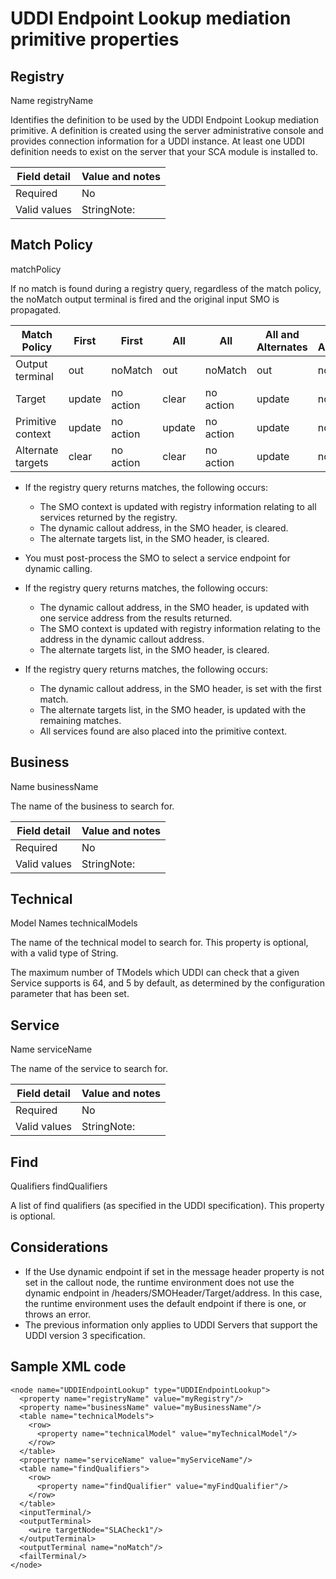 # UDDI Endpoint Lookup mediation primitive properties

## Registry
Name registryName

Identifies the definition to be used by
the UDDI Endpoint Lookup mediation primitive. A definition is created using the server
administrative console and provides connection information for a UDDI instance. At least one UDDI
definition needs to exist on the server that your SCA module is installed to.

| Field detail   | Value and notes   |
|----------------|-------------------|
| Required       | No                |
| Valid values   | StringNote:       |

## Match Policy
matchPolicy

If no match is found during a registry query, regardless of the match policy, the
noMatch output terminal is fired and the original input SMO is propagated.

| Match Policy      | First   | First     | All    | All       | All and Alternates   | All and Alternates   |
|-------------------|---------|-----------|--------|-----------|----------------------|----------------------|
| Output terminal   | out     | noMatch   | out    | noMatch   | out                  | noMatch              |
| Target            | update  | no action | clear  | no action | update               | no action            |
| Primitive context | update  | no action | update | no action | update               | no action            |
| Alternate targets | clear   | no action | clear  | no action | update               | no action            |

- If the registry query returns matches, the following occurs:
    - The SMO context is updated with registry information relating to all services returned by the
registry.
    - The dynamic callout address, in the SMO header, is cleared.
    - The alternate targets list, in the SMO header, is cleared.
- You must post-process the SMO to select a service endpoint for dynamic calling.

- If the registry query returns matches, the following occurs:
    - The dynamic callout address, in the SMO header, is updated with one service address from the
results returned.
    - The SMO context is updated with registry information relating to the address in the dynamic
callout address.
    - The alternate targets list, in the SMO header, is cleared.

- If the registry query returns matches, the following occurs:
    - The dynamic callout address, in the SMO header, is set with the first match.
    - The alternate targets list, in the SMO header, is updated with the remaining matches.
    - All services found are also placed into the primitive context.

## Business
Name businessName

The name of the business to search
for.

| Field detail   | Value and notes   |
|----------------|-------------------|
| Required       | No                |
| Valid values   | StringNote:       |

## Technical
Model Names technicalModels

The name of the technical model to
search for. This property is optional, with a valid type of String.

The
maximum number of TModels which UDDI can check that a given Service
supports is 64, and 5 by default, as determined by the configuration
parameter that has been set.

## Service
Name serviceName

The name of the service to search
for.

| Field detail   | Value and notes   |
|----------------|-------------------|
| Required       | No                |
| Valid values   | StringNote:       |

## Find
Qualifiers findQualifiers

A
list of find qualifiers (as specified in the UDDI specification).
This property is optional.

## Considerations

- If the Use dynamic endpoint if set in the message header property
is not set in the callout node, the runtime environment does not use
the dynamic endpoint in /headers/SMOHeader/Target/address.
In this case, the runtime environment uses the default endpoint if
there is one, or throws an error.
- The previous information only applies to UDDI Servers that support the UDDI version 3
specification.

## Sample XML code

```
<node name="UDDIEndpointLookup" type="UDDIEndpointLookup">
  <property name="registryName" value="myRegistry"/>
  <property name="businessName" value="myBusinessName"/>
  <table name="technicalModels">
    <row>
      <property name="technicalModel" value="myTechnicalModel"/>
    </row>
  </table>
  <property name="serviceName" value="myServiceName"/>
  <table name="findQualifiers">
    <row>
      <property name="findQualifier" value="myFindQualifier"/>
    </row>
  </table>
  <inputTerminal/>
  <outputTerminal>
    <wire targetNode="SLACheck1"/>
  </outputTerminal>
  <outputTerminal name="noMatch"/>
  <failTerminal/>
</node>
```